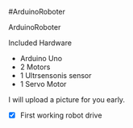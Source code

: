 ﻿#ArduinoRoboter

ArduinoRoboter

Included Hardware
+ Arduino Uno 
+ 2 Motors
+ 1 Ultrsensonis sensor
+ 1 Servo Motor

I will upload a picture for you early.


- [x] First working robot drive
